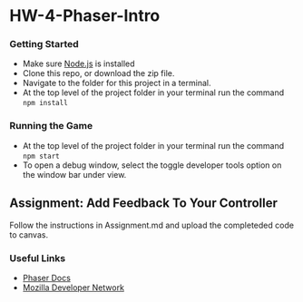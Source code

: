 # HW-4-Phaser-Intro

### Getting Started
- Make sure [Node.js](https://nodejs.org/en/) is installed
- Clone this repo, or download the zip file.
- Navigate to the folder for this project in a terminal.
- At the top level of the project folder in your terminal run the command `npm install`

### Running the Game
- At the top level of the project folder in your terminal run the command `npm start`
- To open a debug window, select the toggle developer tools option on the window bar under view.

## Assignment: Add Feedback To Your Controller
Follow the instructions in Assignment.md and upload the completeded code to canvas.

### Useful Links
- [Phaser Docs](https://photonstorm.github.io/phaser3-docs/)
- [Mozilla Developer Network](https://developer.mozilla.org/en-US/)
